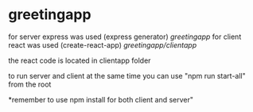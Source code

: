 # greetingapp

for server express was used (express generator) *greetingapp*
for client react was used (create-react-app) *greetingapp/clientapp*

the react code is located in clientapp folder

to run server and client at the same time you can use
"npm run start-all" from the root

*remember to use npm install for both client and server"

